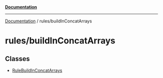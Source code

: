 [**Documentation**](https://raw.githubusercontent.com/Christian-Me/obsidian-front-matter-automate/main/doc/README.md)

***

[Documentation](https://raw.githubusercontent.com/Christian-Me/obsidian-front-matter-automate/main/doc/README.md) / rules/buildInConcatArrays

# rules/buildInConcatArrays

## Classes

- [RuleBuildInConcatArrays](https://raw.githubusercontent.com/Christian-Me/obsidian-front-matter-automate/main/doc/rules/buildInConcatArrays/classes/RuleBuildInConcatArrays.md)
